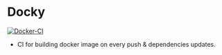 # Docky
[![Docker-CI](https://github.com/XenonTheInertG/MegaSDK-Py/actions/workflows/Docker-CI.yml/badge.svg)](https://github.com/XenonTheInertG/MegaSDK-Py/actions/workflows/Docker-CI.yml)
- CI for building docker image on every push & dependencies updates.

